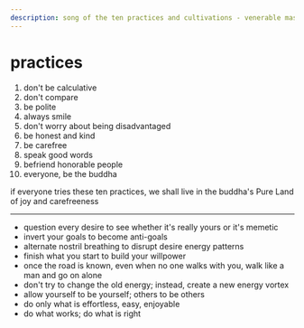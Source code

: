 ```yaml
---
description: song of the ten practices and cultivations - venerable master hsing yun
---
```


# practices



1. don't be calculative
2. don't compare
3. be polite
4. always smile
5. don't worry about being disadvantaged
6. be honest and kind
7. be carefree
8. speak good words
9. befriend honorable people
10. everyone, be the buddha

if everyone tries these ten practices, we shall live in the buddha's Pure Land of joy and carefreeness

***

* question every desire to see whether it's really yours or it's memetic
* invert your goals to become anti-goals
* alternate nostril breathing to disrupt desire energy patterns
* finish what you start to build your willpower
* once the road is known, even when no one walks with you, walk like a man and go on alone
* don't try to change the old energy; instead, create a new energy vortex
* allow yourself to be yourself; others to be others
* do only what is effortless, easy, enjoyable
* do what works; do what is right
